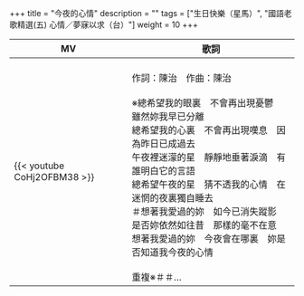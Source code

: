 +++
title = "今夜的心情"
description = ""
tags = ["生日快樂（星馬）", "國語老歌精選(五) 心情／夢寐以求（台）"]
weight = 10
+++

MV  | 歌詞  
--------------|-------
{{< youtube CoHj2OFBM38 >}}|<br/>作詞：陳治　作曲：陳治<br/><br/>※總希望我的眼裏　不會再出現憂鬱　雖然妳我早已分離<br/>總希望我的心裏　不會再出現嘆息　因為昨日已成過去<br/>午夜裡迷濛的星　靜靜地垂著淚滴　有誰明白它的言語<br/>總希望午夜的星　猜不透我的心情　在迷惘的夜裏獨自睡去<br/>＃想著我愛過的妳　如今已消失蹤影<br/>是否妳依然如往昔　那樣的毫不在意<br/>想著我愛過的妳　今夜會在哪裏　妳是否知道我今夜的心情<br/><br/>重複※＃＃…